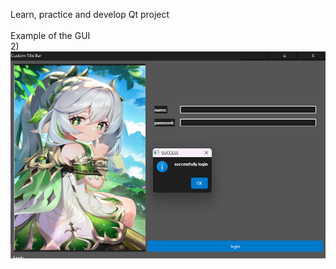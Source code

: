 Learn, practice and develop Qt project<br><br>
Example of the GUI<br>
2)<br> ![user: hehe, password: hehe](https://raw.githubusercontent.com/FaithWH14/project_2023/main/QT/2%29%20login_page_custom_titlebar/QT_GUI_RESULT.png)<br><br>

